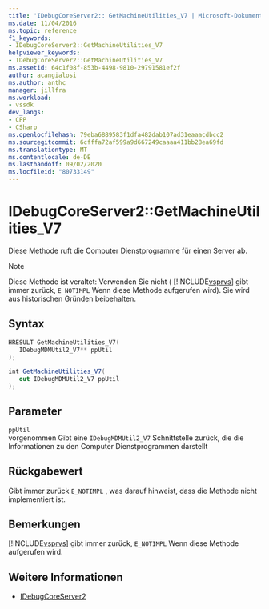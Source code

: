 ```yaml
---
title: 'IDebugCoreServer2:: GetMachineUtilities_V7 | Microsoft-Dokumentation'
ms.date: 11/04/2016
ms.topic: reference
f1_keywords:
- IDebugCoreServer2::GetMachineUtilities_V7
helpviewer_keywords:
- IDebugCoreServer2::GetMachineUtilities_V7
ms.assetid: 64c1f08f-853b-4498-9810-29791581ef2f
author: acangialosi
ms.author: anthc
manager: jillfra
ms.workload:
- vssdk
dev_langs:
- CPP
- CSharp
ms.openlocfilehash: 79eba6889583f1dfa482dab107ad31eaaacdbcc2
ms.sourcegitcommit: 6cfffa72af599a9d667249caaaa411bb28ea69fd
ms.translationtype: MT
ms.contentlocale: de-DE
ms.lasthandoff: 09/02/2020
ms.locfileid: "80733149"
---
```

# <a name="idebugcoreserver2getmachineutilities_v7"></a>IDebugCoreServer2::GetMachineUtilities_V7
Diese Methode ruft die Computer Dienstprogramme für einen Server ab.

> [!NOTE]
> Diese Methode ist veraltet: Verwenden Sie nicht ( [!INCLUDE[vsprvs](../../../code-quality/includes/vsprvs_md.md)] gibt immer zurück, `E_NOTIMPL` Wenn diese Methode aufgerufen wird). Sie wird aus historischen Gründen beibehalten.

## <a name="syntax"></a>Syntax

```cpp
HRESULT GetMachineUtilities_V7(
   IDebugMDMUtil2_V7** ppUtil
);
```

```csharp
int GetMachineUtilities_V7(
   out IDebugMDMUtil2_V7 ppUtil
);
```

## <a name="parameters"></a>Parameter
`ppUtil`\
vorgenommen Gibt eine `IDebugMDMUtil2_V7` Schnittstelle zurück, die die Informationen zu den Computer Dienstprogrammen darstellt

## <a name="return-value"></a>Rückgabewert
 Gibt immer zurück `E_NOTIMPL` , was darauf hinweist, dass die Methode nicht implementiert ist.

## <a name="remarks"></a>Bemerkungen
 [!INCLUDE[vsprvs](../../../code-quality/includes/vsprvs_md.md)] gibt immer zurück, `E_NOTIMPL` Wenn diese Methode aufgerufen wird.

## <a name="see-also"></a>Weitere Informationen
- [IDebugCoreServer2](../../../extensibility/debugger/reference/idebugcoreserver2.md)

